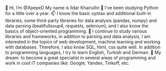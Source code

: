 👋 Hi, I’m @XpepeD
My name is Ildar Khairullin
👀 I've been studying Python for a little over a year.
📫 I know the basic syntax and additional built-in libraries, some third-party libraries for data analysis (pandas, numpy) and data parsing (beatifullsoup4, requests, selenium), and I also know the basics of object-oriented programming.
🌱 I continue to study various libraries and frameworks, in addition to parsing and data analysis, I am interested in the topics of web development, machine learning and working with databases. Therefore, I also know SQL, html, css quite well.
   In addition to programming languages, I try to learn English, Turkish and German.
💞️ My dream: to become a great specialist in several areas of programming and work in cool IT companies like: Google, Yandex, Tinkoff, etc.

<!---
XpepeD/XpepeD is a ✨ special ✨ repository because its `README.md` (this file) appears on your GitHub profile.
You can click the Preview link to take a look at your changes.
--->
